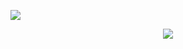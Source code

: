 <img
  src="https://cr-skills-chart-widget.azurewebsites.net/api/api?username=fenilsonani"
/>

<div align="center">
 
  <img src="https://profile-counter.glitch.me/fenilsonani/count.svg?"  />
</div>

